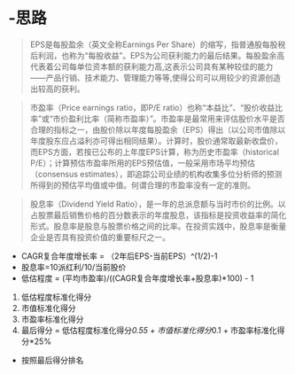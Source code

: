 # -思路
>EPS是每股盈余（英文全称Earnings Per Share）的缩写，指普通股每股税后利润，也称为“每股收益”。EPS为公司获利能力的最后结果。每股盈余高代表着公司每单位资本额的获利能力高,这表示公司具有某种较佳的能力——产品行销、技术能力、管理能力等等,使得公司可以用较少的资源创造出较高的获利。
  
>市盈率（Price earnings ratio，即P/E ratio）也称“本益比”、“股价收益比率”或“市价盈利比率（简称市盈率）”。市盈率是最常用来评估股价水平是否合理的指标之一，由股价除以年度每股盈余（EPS）得出（以公司市值除以年度股东应占溢利亦可得出相同结果）。计算时，股价通常取最新收盘价，而EPS方面，若按已公布的上年度EPS计算，称为历史市盈率（historical P/E）；计算预估市盈率所用的EPS预估值，一般采用市场平均预估（consensus estimates），即追踪公司业绩的机构收集多位分析师的预测所得到的预估平均值或中值。何谓合理的市盈率没有一定的准则。

>股息率（Dividend Yield Ratio），是一年的总派息额与当时市价的比例。以占股票最后销售价格的百分数表示的年度股息，该指标是投资收益率的简化形式。股息率是股息与股票价格之间的比率。在投资实践中，股息率是衡量企业是否具有投资价值的重要标尺之一。

* CAGR复合年度增长率 = （2年后EPS-当前EPS）^(1/2)-1
* 股息率=10派红利/10/当前股价
* 低估程度 = (平均市盈率)/((CAGR复合年度增长率+股息率)*100) - 1

1. 低估程度标准化得分
2. 市值标准化得分
3. 市盈率标准化得分
4. 最后得分 = 低估程度标准化得分*0.55 + 市值标准化得分*0.1 + 市盈率标准化得分*25%

+ 按照最后得分排名
